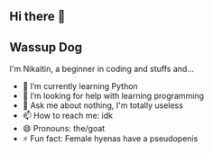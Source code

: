 ## Hi there 👋

## Wassup Dog
I'm Nikaitin, a beginner in coding and stuffs and...

- 🌱 I’m currently learning Python
- 🤔 I’m looking for help with learning programming
- 💬 Ask me about nothing, I'm totally useless
- 📫 How to reach me: idk
- 😄 Pronouns: the/goat
- ⚡ Fun fact: Female hyenas have a pseudopenis
